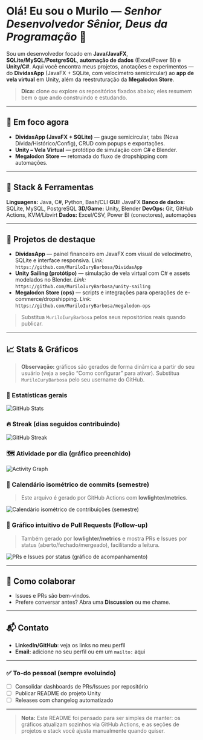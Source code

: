 # Olá! Eu sou o Murilo — *Senhor Desenvolvedor Sênior, Deus da Programação* 👋

Sou um desenvolvedor focado em **Java/JavaFX**, **SQLite/MySQL/PostgreSQL**, **automação de dados** (Excel/Power BI) e **Unity/C#**. Aqui você encontra meus projetos, anotações e experimentos — do **DividasApp** (JavaFX + SQLite, com velocímetro semicircular) ao **app de vela virtual** em Unity, além da reestruturação da **Megalodon Store**.

> **Dica:** clone ou explore os repositórios fixados abaixo; eles resumem bem o que ando construindo e estudando.

---

## 🚀 Em foco agora

* **DividasApp (JavaFX + SQLite)** — gauge semicircular, tabs (Nova Dívida/Histórico/Config), CRUD com popups e exportações.
* **Unity – Vela Virtual** — protótipo de simulação com C# e Blender.
* **Megalodon Store** — retomada do fluxo de dropshipping com automações.

---

## 🧰 Stack & Ferramentas

**Linguagens:** Java, C#, Python, Bash/CLI
**GUI:** JavaFX
**Banco de dados:** SQLite, MySQL, PostgreSQL
**3D/Game:** Unity, Blender
**DevOps:** Git, GitHub Actions, KVM/Libvirt
**Dados:** Excel/CSV, Power BI (conectores), automações

---

## 📌 Projetos de destaque

* **DividasApp** — painel financeiro em JavaFX com visual de velocímetro, SQLite e interface responsiva.
  *Link:* `https://github.com/MuriloIuryBarbosa/DividasApp`
* **Unity Sailing (protótipo)** — simulação de vela virtual com C# e assets modelados no Blender.
  *Link:* `https://github.com/MuriloIuryBarbosa/unity-sailing`
* **Megalodon Store (ops)** — scripts e integrações para operações de e-commerce/dropshipping.
  *Link:* `https://github.com/MuriloIuryBarbosa/megalodon-ops`

> Substitua `MuriloIuryBarbosa` pelos seus repositórios reais quando publicar.

---

## 📈 Stats & Gráficos

> **Observação:** gráficos são gerados de forma dinâmica a partir do seu usuário (veja a seção “Como configurar” para ativar). Substitua `MuriloIuryBarbosa` pelo seu username do GitHub.

### 🔢 Estatísticas gerais

![GitHub Stats](https://github-readme-stats.vercel.app/api?username=MuriloIuryBarbosa\&show_icons=true\&include_all_commits=true\&count_private=true)

### 🔥 Streak (dias seguidos contribuindo)

![GitHub Streak](https://streak-stats.demolab.com?user=MuriloIuryBarbosa\&date_format=j%2Fn%5B%2FY%5D)

### 🗺️ Atividade por dia (gráfico preenchido)

![Activity Graph](https://github-readme-activity-graph.vercel.app/graph?username=MuriloIuryBarbosa\&area=true\&radius=12\&hide_border=true\&custom_title=Minhas%20Contribui%C3%A7%C3%B5es%20por%20Dia)

### 🧊 Calendário isométrico de commits (semestre)

> Este arquivo é gerado por GitHub Actions com **lowlighter/metrics**.

<picture>
  <img src="./metrics.isocalendar.svg" alt="Calendário isométrico de contribuições (semestre)">
</picture>

### 🔁 Gráfico intuitivo de Pull Requests (Follow‑up)

> Também gerado por **lowlighter/metrics** e mostra PRs e Issues por status (aberto/fechado/mergeado), facilitando a leitura.

<picture>
  <img src="./metrics.prs.svg" alt="PRs e Issues por status (gráfico de acompanhamento)">
</picture>

---

## 🤝 Como colaborar

* Issues e PRs são bem-vindos.
* Prefere conversar antes? Abra uma **Discussion** ou me chame.

---

## 📬 Contato

* **LinkedIn/GitHub**: veja os links no meu perfil
* **Email:** adicione no seu perfil ou em um `mailto:` aqui

---

### ✅ To‑do pessoal (sempre evoluindo)

* [ ] Consolidar dashboards de PRs/Issues por repositório
* [ ] Publicar README do projeto Unity
* [ ] Releases com changelog automatizado

---

> **Nota:** Este README foi pensado para ser simples de manter: os gráficos atualizam sozinhos via GitHub Actions, e as seções de projetos e stack você ajusta manualmente quando quiser.
